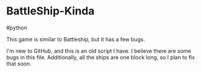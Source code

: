 # BattleShip-Kinda
#python

This game is similar to Battleship, but it has a few bugs.

I'm new to GitHub, and this is an old script I have. I believe there are some bugs in this file. Additionally, all the ships are one block long, so I plan to fix that soon.
